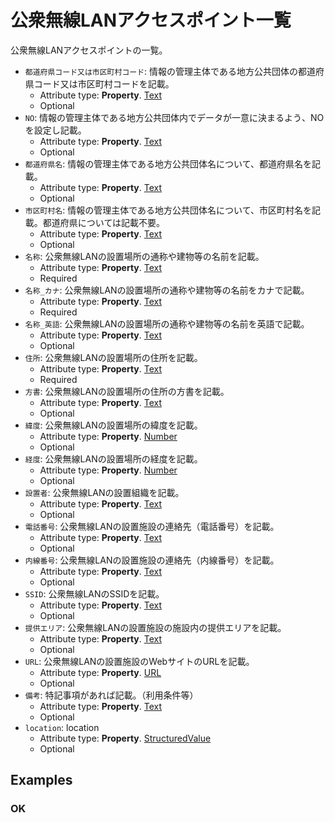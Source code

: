 # 公衆無線LANアクセスポイント一覧

公衆無線LANアクセスポイントの一覧。
-  `都道府県コード又は市区町村コード`: 情報の管理主体である地方公共団体の都道府県コード又は市区町村コードを記載。
   -  Attribute type: **Property**. [Text](https://schema.org/Text)
   -  Optional
-  `NO`: 情報の管理主体である地方公共団体内でデータが一意に決まるよう、NOを設定し記載。
   -  Attribute type: **Property**. [Text](https://schema.org/Text)
   -  Optional
-  `都道府県名`: 情報の管理主体である地方公共団体名について、都道府県名を記載。
   -  Attribute type: **Property**. [Text](https://schema.org/Text)
   -  Optional
-  `市区町村名`: 情報の管理主体である地方公共団体名について、市区町村名を記載。都道府県については記載不要。
   -  Attribute type: **Property**. [Text](https://schema.org/Text)
   -  Optional
-  `名称`: 公衆無線LANの設置場所の通称や建物等の名前を記載。
   -  Attribute type: **Property**. [Text](https://schema.org/Text)
   -  Required
-  `名称_カナ`: 公衆無線LANの設置場所の通称や建物等の名前をカナで記載。
   -  Attribute type: **Property**. [Text](https://schema.org/Text)
   -  Required
-  `名称_英語`: 公衆無線LANの設置場所の通称や建物等の名前を英語で記載。
   -  Attribute type: **Property**. [Text](https://schema.org/Text)
   -  Optional
-  `住所`: 公衆無線LANの設置場所の住所を記載。
   -  Attribute type: **Property**. [Text](https://schema.org/Text)
   -  Required
-  `方書`: 公衆無線LANの設置場所の住所の方書を記載。
   -  Attribute type: **Property**. [Text](https://schema.org/Text)
   -  Optional
-  `緯度`: 公衆無線LANの設置場所の緯度を記載。
   -  Attribute type: **Property**. [Number](https://schema.org/Number)
   -  Optional
-  `経度`: 公衆無線LANの設置場所の経度を記載。
   -  Attribute type: **Property**. [Number](https://schema.org/Number)
   -  Optional
-  `設置者`: 公衆無線LANの設置組織を記載。
   -  Attribute type: **Property**. [Text](https://schema.org/Text)
   -  Optional
-  `電話番号`: 公衆無線LANの設置施設の連絡先（電話番号）を記載。
   -  Attribute type: **Property**. [Text](https://schema.org/Text)
   -  Optional
-  `内線番号`: 公衆無線LANの設置施設の連絡先（内線番号）を記載。
   -  Attribute type: **Property**. [Text](https://schema.org/Text)
   -  Optional
-  `SSID`: 公衆無線LANのSSIDを記載。
   -  Attribute type: **Property**. [Text](https://schema.org/Text)
   -  Optional
-  `提供エリア`: 公衆無線LANの設置施設の施設内の提供エリアを記載。
   -  Attribute type: **Property**. [Text](https://schema.org/Text)
   -  Optional
-  `URL`: 公衆無線LANの設置施設のWebサイトのURLを記載。
   -  Attribute type: **Property**. [URL](https://schema.org/URL)
   -  Optional
-  `備考`: 特記事項があれば記載。（利用条件等）
   -  Attribute type: **Property**. [Text](https://schema.org/Text)
   -  Optional
-  `location`: location
   -  Attribute type: **Property**. [StructuredValue](https://schema.org/StructuredValue)
   -  Optional



## Examples

### OK


